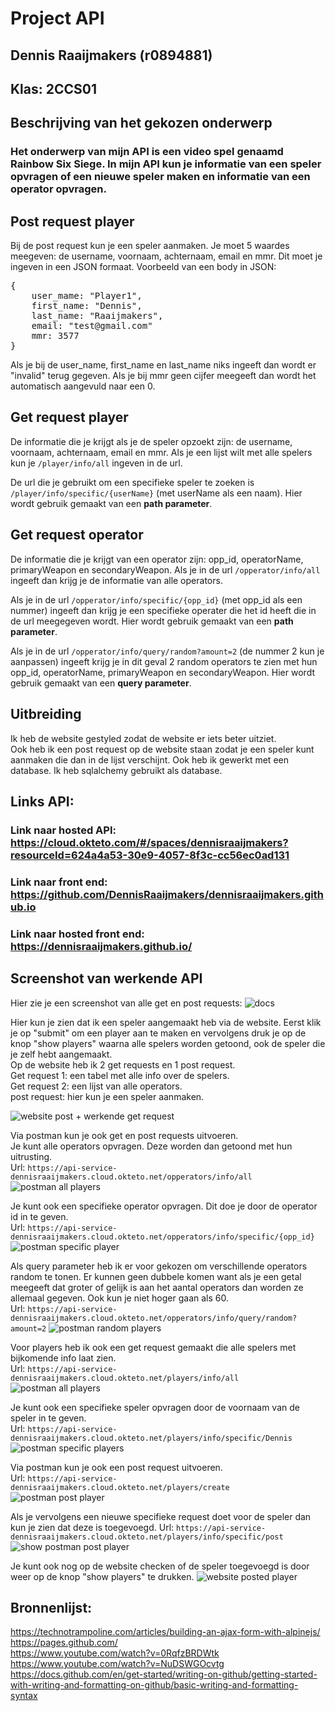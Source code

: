 # Project API
## Dennis Raaijmakers (r0894881)
## Klas: 2CCS01

## Beschrijving van het gekozen onderwerp
### Het onderwerp van mijn API is een video spel genaamd Rainbow Six Siege. In mijn API kun je informatie van een speler opvragen of een nieuwe speler maken en informatie van een operator opvragen. <br />

## Post request player
Bij de post request kun je een speler aanmaken. Je moet 5 waardes meegeven: de username, voornaam, achternaam, email en mmr. Dit moet je ingeven in een JSON formaat.
Voorbeeld van een body in JSON:
<pre>
{
    user_mame: "Player1",
    first_name: "Dennis",
    last_name: "Raaijmakers",
    email: "test@gmail.com"
    mmr: 3577
}
</pre>
Als je bij de user_name, first_name en last_name niks ingeeft dan wordt er "invalid" terug gegeven. Als je bij mmr geen cijfer meegeeft dan wordt het automatisch aangevuld naar een 0.
## Get request player
De informatie die je krijgt als je de speler opzoekt zijn: de username, voornaam, achternaam, email en mmr. 
Als je een lijst wilt met alle spelers kun je `/player/info/all` ingeven in de url.

De url die je gebruikt om een specifieke speler te zoeken is `/player/info/specific/{userName}` (met userName als een naam). Hier wordt gebruik gemaakt van een **path parameter**.

## Get request operator
De informatie die je krijgt van een operator zijn: opp_id, operatorName, primaryWeapon en secondaryWeapon.
Als je in de url `/opperator/info/all` ingeeft dan krijg je de informatie van alle operators.

Als je in de url `/opperator/info/specific/{opp_id}` (met opp_id als een nummer) ingeeft dan krijg je een specifieke operater die het id heeft die in de url meegegeven wordt. Hier wordt gebruik gemaakt van een **path parameter**.

Als je in de url `/opperator/info/query/random?amount=2` (de nummer 2 kun je aanpassen) ingeeft krijg je in dit geval 2 random operators te zien met hun opp_id, operatorName, primaryWeapon en secondaryWeapon. Hier wordt gebruik gemaakt van een **query parameter**. <br />

## Uitbreiding
Ik heb de website gestyled zodat de website er iets beter uitziet.<br />
Ook heb ik een post request op de website staan zodat je een speler kunt aanmaken die dan in de lijst verschijnt.
Ook heb ik gewerkt met een database. Ik heb sqlalchemy gebruikt als database.<br />

## Links API:
### Link naar hosted API: https://cloud.okteto.com/#/spaces/dennisraaijmakers?resourceId=624a4a53-30e9-4057-8f3c-cc56ec0ad131
### Link naar front end: https://github.com/DennisRaaijmakers/dennisraaijmakers.github.io
### Link naar hosted front end: https://dennisraaijmakers.github.io/

## Screenshot van werkende API
Hier zie je een screenshot van alle get en post requests:
![docs](images/docs_okteto.PNG) <br />

Hier kun je zien dat ik een speler aangemaakt heb via de website. Eerst klik je op "submit" om een player aan te maken en vervolgens druk je op de knop "show players" waarna alle spelers worden getoond, ook de speler die je zelf hebt aangemaakt.<br />
Op de website heb ik 2 get requests en 1 post request.<br />
Get request 1: een tabel met alle info over de spelers.<br />
Get request 2: een lijst van alle operators.<br />
post request: hier kun je een speler aanmaken.

![website post + werkende get request](images/post_request_website.PNG) <br />

Via postman kun je ook get en post requests uitvoeren. <br />
Je kunt alle operators opvragen. Deze worden dan getoond met hun uitrusting. <br />
Url: `https://api-service-dennisraaijmakers.cloud.okteto.net/opperators/info/all`
![postman all players](images/postman_all_operators.PNG) <br />

Je kunt ook een specifieke operator opvragen. Dit doe je door de operator id in te geven.<br /> 
Url: `https://api-service-dennisraaijmakers.cloud.okteto.net/opperators/info/specific/{opp_id}`
![postman specific player](images/postman_specific_operators.PNG) <br />

Als query parameter heb ik er voor gekozen om verschillende operators random te tonen. Er kunnen geen dubbele komen want als je een getal meegeeft dat groter of gelijk is aan het aantal operators dan worden ze allemaal gegeven. Ook kun je niet hoger gaan als 60. <br /> 
Url: `https://api-service-dennisraaijmakers.cloud.okteto.net/opperators/info/query/random?amount=2`
![postman random players](images/postman_random_operators.PNG) <br />

Voor players heb ik ook een get request gemaakt die alle spelers met bijkomende info laat zien.<br />
Url: `https://api-service-dennisraaijmakers.cloud.okteto.net/players/info/all`
![postman all players](images/postman_all_players.PNG) <br />

Je kunt ook een specifieke speler opvragen door de voornaam van de speler in te geven. <br />
Url: `https://api-service-dennisraaijmakers.cloud.okteto.net/players/info/specific/Dennis`
![postman specific players](images/postman_specific_players.PNG) <br />

Via postman kun je ook een post request uitvoeren. <br />
Url: `https://api-service-dennisraaijmakers.cloud.okteto.net/players/create`
![postman post player](images/postman_post_request_1.PNG) <br />

Als je vervolgens een nieuwe specifieke request doet voor de speler dan kun je zien dat deze is toegevoegd.
Url: `https://api-service-dennisraaijmakers.cloud.okteto.net/players/info/specific/post`
![show postman post player](images/postman_post_request_2.PNG) <br />

Je kunt ook nog op de website checken of de speler toegevoegd is door weer op de knop "show players" te drukken.
![website posted player](images/post_request_website_2.PNG) <br />

## Bronnenlijst: 
https://technotrampoline.com/articles/building-an-ajax-form-with-alpinejs/ <br />
https://pages.github.com/ <br />
https://www.youtube.com/watch?v=0RqfzBRDWtk <br />
https://www.youtube.com/watch?v=NuDSWGOcvtg <br />
https://docs.github.com/en/get-started/writing-on-github/getting-started-with-writing-and-formatting-on-github/basic-writing-and-formatting-syntax <br />